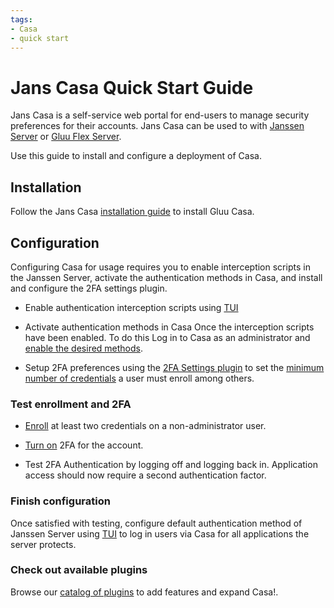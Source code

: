 ```yaml
---
tags:
- Casa
- quick start
---
```


# Jans Casa Quick Start Guide

Jans Casa is a self-service web portal for end-users to manage security preferences for their accounts. Jans Casa can
be used to with [Janssen Server](https://jans.io) or [Gluu Flex Server](https://gluu.org).

Use this guide to install and configure a deployment of Casa.

## Installation

Follow the Jans Casa [installation guide](./administration/README.md) to install Gluu Casa.

## Configuration

Configuring Casa for usage requires you to enable interception scripts in the Janssen Server, activate the 
authentication methods in Casa, and install and configure the 2FA settings plugin. 

- Enable authentication interception scripts using [TUI](../admin/config-guide/config-tools/jans-tui/README.md) 
- Activate authentication methods in Casa Once the interception scripts have been enabled. To do this 
Log in to Casa as an administrator and [enable the desired methods](./administration/admin-console.md#configure-casa).

- Setup 2FA preferences using the [2FA Settings plugin](./plugins/2fa-settings.md) to set the 
[minimum number of credentials](./administration/admin-console.md#2fa-settings) a user must enroll among others.

### Test enrollment and 2FA

- [Enroll](./user-guide.md#2fa-credential-details--enrollment) at least two credentials on a non-administrator user.

- [Turn on](./user-guide.md#turn-2fa-onoff) 2FA for the account.

- Test 2FA Authentication by logging off and logging back in. Application access should now require a second 
authentication factor.

### Finish configuration

Once satisfied with testing, configure default authentication method of 
Janssen Server using [TUI](../admin/config-guide/config-tools/jans-tui/README.md) 
 to log in users via Casa for all applications the server protects.

### Check out available plugins

Browse our [catalog of plugins](./plugins) to add features and expand Casa!.
